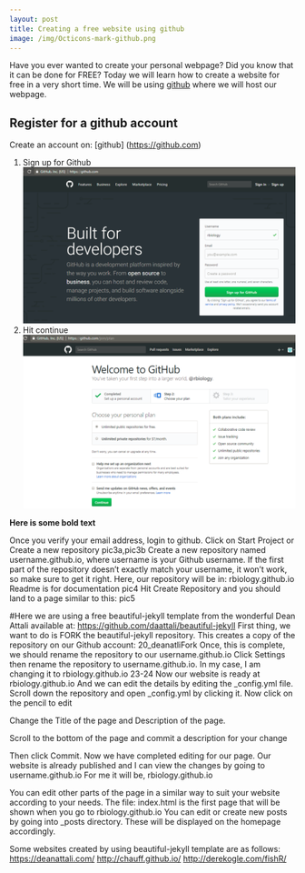 ```yaml
---
layout: post
title: Creating a free website using github
image: /img/Octicons-mark-github.png
---
```

Have you ever wanted to create your personal webpage? Did you know that it can be done for FREE? Today we will learn how to create a website for free in a very short time.
We will be using [github](https://github.com/) where we will host our webpage.

## Register for a github account
Create an account on: [github] (https://github.com)
1. Sign up for Github
![](rbiologyimages/01_githubusername.PNG) 
2. Hit continue
![](rbiologyimages/02_continue.PNG)

**Here is some bold text**

Once you verify your email address, login to github.
Click on Start Project or Create a new repository
pic3a,pic3b
Create a new repository named username.github.io, where username is your Github username. If the first part of the repository doesn’t exactly match your username, it won’t work, so make sure to get it right. Here, our repository will be in: rbiology.github.io Readme is for documentation
pic4
Hit Create Repository and you should land to a page similar to this:
pic5

#Here we are using a free beautiful-jekyll template from the wonderful Dean Attali available at: https://github.com/daattali/beautiful-jekyll
First thing, we want to do is FORK the beautiful-jekyll repository. This creates a copy of the repository on our Github account:
20_deanatliFork
Once, this is complete, we should rename the repository to our username.github.io
Click Settings then rename the repository to username.github.io. In my case, I am changing it to rbiology.github.io
23-24
Now our website is ready at rbiology.github.io
And we can edit the details by editing the _config.yml file. Scroll down the repository and open _config.yml by clicking it.
Now click on the pencil to edit

Change the Title of the page and Description of the page.

Scroll to the bottom of the page and commit a description for your change

Then click Commit.
Now we have completed editing for our page. 
Our website is already published and I can view the changes by going to username.github.io For me it will be, rbiology.github.io

You can edit other parts of the page in a similar way to suit your website according to your needs.
The file: index.html is the first page that will be shown when you go to rbiology.github.io
You can edit or create new posts by going into _posts directory. These will be displayed on the homepage accordingly.

Some websites created by using beautiful-jekyll template are as follows:
https://deanattali.com/
http://chauff.github.io/
http://derekogle.com/fishR/

